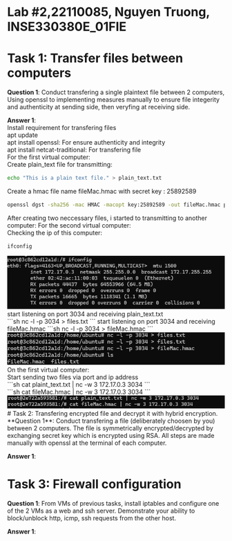 # Lab #2,22110085, Nguyen Truong, INSE330380E_01FIE
# Task 1: Transfer files between computers  
**Question 1**: 
Conduct transfering a single plaintext file between 2 computers, 
Using openssl to implementing measures manually to ensure file integerity and authenticity at sending side, 
then veryfing at receiving side. 

**Answer 1**:
<br>
Install requirement for transfering files
<br>
apt update
<br>
apt install openssl: For ensure authenticity and integrity
<br>
apt install netcat-traditional: For transfering file
<br>
For the first virtual computer: <br> 
Create plain_text file for transmitting: 
```sh
echo "This is a plain text file." > plain_text.txt
```
Create a hmac file name fileMac.hmac with secret key : 25892589
```sh
openssl dgst -sha256 -mac HMAC -macopt key:25892589 -out fileMac.hmac plain_text.txt
```
After creating two neccessary files, i started to transmitting to another computer:
For the second virtual computer: <br>
Checking the ip of this computer: 
```sh
ifconfig
```
<img src="https://github.com/letmehear159/IS-Lab-Crypto/blob/f5ab19341d48bbc2e3ee6e20ef3942060015507e/images/image1.png"/>
start listening on port 3034 and receiving plain_text.txt
<br>
```sh
nc -l -p 3034 > files.txt
```
start listening on port 3034 and receiving fileMac.hmac 
```sh
nc -l -p 3034 > fileMac.hmac
```
<img src="https://github.com/letmehear159/IS-Lab-Crypto/blob/b12130ae8cf5e9d51e70e7db03426f4e7a5c0198/images/image%202.png"/>
On the first virtual computer: <br>
Start sending two files via port and ip address 
<br>
```sh
cat plaint_text.txt | nc -w 3 172.17.0.3 3034
```
<br>
```sh
cat fileMac.hmac | nc -w 3 172.17.0.3 3034
```
<img src="https://github.com/letmehear159/IS-Lab-Crypto/blob/2ed7bba6613bf06ce59f3d131ad356a9d32c4793/images/image%203.png"/>
# Task 2: Transfering encrypted file and decrypt it with hybrid encryption. 
**Question 1**:
Conduct transfering a file (deliberately choosen by you) between 2 computers. 
The file is symmetrically encrypted/decrypted by exchanging secret key which is encrypted using RSA. 
All steps are made manually with openssl at the terminal of each computer.

**Answer 1**:


# Task 3: Firewall configuration
**Question 1**:
From VMs of previous tasks, install iptables and configure one of the 2 VMs as a web and ssh server. Demonstrate your ability to block/unblock http, icmp, ssh requests from the other host.

**Answer 1**:
